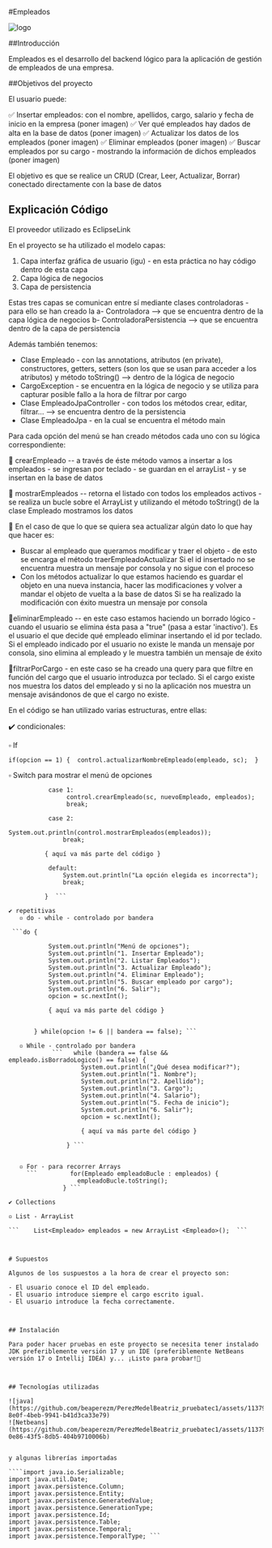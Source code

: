 #Empleados

![logo](https://github.com/beaperezm/PerezMedelBeatriz_pruebatec1/assets/113792109/0894bc97-f17d-448c-849c-73b583456b54)

##Introducción

Empleados es el desarrollo del backend lógico para la aplicación de gestión de empleados de una empresa.

##Objetivos del proyecto

El usuario puede:

✅ Insertar empleados: con el nombre, apellidos, cargo, salario y fecha de inicio en la empresa (poner imagen)
✅ Ver qué empleados hay dados de alta en la base de datos (poner imagen)
✅ Actualizar los datos de los empleados (poner imagen)
✅ Eliminar empleados (poner imagen)
✅ Buscar empleados por su cargo - mostrando la información de dichos empleados (poner imagen)

El objetivo es que se realice un CRUD (Crear, Leer, Actualizar, Borrar) conectado directamente con la base de datos

## Explicación Código

El proveedor utilizado es EclipseLink

En el proyecto se ha utilizado el modelo capas:

1. Capa interfaz gráfica de usuario (igu) - en esta práctica no hay código dentro de esta capa
2. Capa lógica de negocios
3. Capa de persistencia

Estas tres capas se comunican entre sí mediante clases controladoras - para ello se han creado la
a- Controladora --> que se encuentra dentro de la capa lógica de negocios
b- ControladoraPersistencia --> que se encuentra dentro de la capa de persistencia

Además también tenemos:

- Clase Empleado - con las annotations, atributos (en private), constructores, getters, setters (son los que se usan para acceder a los atributos) y método toString() --> dentro de la lógica de negocio
- CargoException - se encuentra en la lógica de negocio y se utiliza para capturar posible fallo a la hora de filtrar por cargo
- Clase EmpleadoJpaController - con todos los métodos crear, editar, filtrar... --> se encuentra dentro de la persistencia
- Clase EmpleadoJpa - en la cual se encuentra el método main

Para cada opción del menú se han creado métodos cada uno con su lógica correspondiente:

🔹 crearEmpleado -- a través de éste método vamos a insertar a los empleados - se ingresan por teclado - se guardan en el arrayList - y se insertan en la base de datos

🔹 mostrarEmpleados -- retorna el listado con todos los empleados activos - se realiza un bucle sobre el ArrayList y utilizando el método toString() de la clase Empleado mostramos los datos

🔹 En el caso de que lo que se quiera sea actualizar algún dato lo que hay que hacer es:

- Buscar al empleado que queramos modificar y traer el objeto - de esto se encarga el método traerEmpleadoActualizar
  Si el id insertado no se encuentra muestra un mensaje por consola y no sigue con el proceso
- Con los métodos actualizar lo que estamos haciendo es guardar el objeto en una nueva instancia, hacer las modificaciones y volver a mandar el objeto de vuelta a la base de datos
  Si se ha realizado la modificación con éxito muestra un mensaje por consola

🔹eliminarEmpleado -- en este caso estamos haciendo un borrado lógico - cuando el usuario se elimina ésta pasa a "true" (pasa a estar 'inactivo'). Es el usuario el que decide qué empleado eliminar insertando el id por teclado.
Si el empleado indicado por el usuario no existe le manda un mensaje por consola, sino elimina al empleado y le muestra también un mensaje de éxito

🔹filtrarPorCargo - en este caso se ha creado una query para que filtre en función del cargo que el usuario introduzca por teclado.
Si el cargo existe nos muestra los datos del empleado y si no la aplicación nos muestra un mensaje avisándonos de que el cargo no existe.

En el código se han utilizado varias estructuras, entre ellas:

✔️ condicionales:

▫️ If

`if(opcion == 1) {  control.actualizarNombreEmpleado(empleado, sc);  }`

▫️ Switch para mostrar el menú de opciones

`````switch(opcion) {
           case 1:
                control.crearEmpleado(sc, nuevoEmpleado, empleados);
                break;

           case 2:
               System.out.println(control.mostrarEmpleados(empleados));
               break;

          { aquí va más parte del código }

           default:
               System.out.println("La opción elegida es incorrecta");
               break;

          }  ```

✔️ repetitivas
   ▫️ do - while - controlado por bandera

 ```do {

           System.out.println("Menú de opciones");
           System.out.println("1. Insertar Empleado");
           System.out.println("2. Listar Empleados");
           System.out.println("3. Actualizar Empleado");
           System.out.println("4. Eliminar Empleado");
           System.out.println("5. Buscar empleado por cargo");
           System.out.println("6. Salir");
           opcion = sc.nextInt();

           { aquí va más parte del código }


       } while(opcion != 6 || bandera == false); ```

   ▫️ While - controlado por bandera
            ```   while (bandera == false && empleado.isBorradoLogico() == false) {
                    System.out.println("¿Qué desea modificar?");
                    System.out.println("1. Nombre");
                    System.out.println("2. Apellido");
                    System.out.println("3. Cargo");
                    System.out.println("4. Salario");
                    System.out.println("5. Fecha de inicio");
                    System.out.println("6. Salir");
                    opcion = sc.nextInt();

                    { aquí va más parte del código }

                } ```


   ▫️ For - para recorrer Arrays
     ```         for(Empleado empleadoBucle : empleados) {
                   empleadoBucle.toString();
               } ```

✔️ Collections

▫️ List - ArrayList

```    List<Empleado> empleados = new ArrayList <Empleado>();  ```



# Supuestos

Algunos de los suspuestos a la hora de crear el proyecto son:

- El usuario conoce el ID del empleado.
- El usuario introduce siempre el cargo escrito igual.
- El usuario introduce la fecha correctamente.



## Instalación

Para poder hacer pruebas en este proyecto se necesita tener instalado JDK preferiblemente versión 17 y un IDE (preferiblemente NetBeans versión 17 o Intellij IDEA) y... ¡Listo para probar!🚀



## Tecnologías utilizadas

![java](https://github.com/beaperezm/PerezMedelBeatriz_pruebatec1/assets/113792109/6288edf5-8e0f-4beb-9941-b41d3ca33e79)
![Netbeans](https://github.com/beaperezm/PerezMedelBeatriz_pruebatec1/assets/113792109/eeb75421-0e86-43f5-8db5-404b9710006b)


y algunas librerías importadas

````import java.io.Serializable;
import java.util.Date;
import javax.persistence.Column;
import javax.persistence.Entity;
import javax.persistence.GeneratedValue;
import javax.persistence.GenerationType;
import javax.persistence.Id;
import javax.persistence.Table;
import javax.persistence.Temporal;
import javax.persistence.TemporalType; ```













